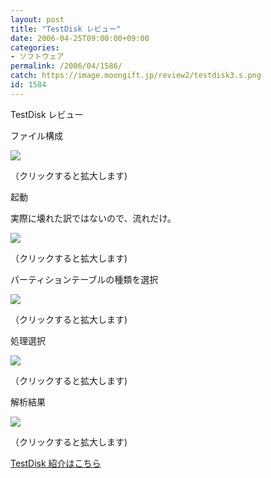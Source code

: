 ```yaml
---
layout: post
title: "TestDisk レビュー"
date: 2006-04-25T09:00:00+09:00
categories:
- ソフトウェア
permalink: /2006/04/1586/
catch: https://image.moongift.jp/review2/testdisk3.s.png
id: 1584
---
```

TestDisk レビュー  
<!--more-->

ファイル構成

  

[![](https://image.moongift.jp/review2/testdisk1.s.png)](https://image.moongift.jp/review2/testdisk1.png)  
  
（クリックすると拡大します)

  

起動

  

実際に壊れた訳ではないので、流れだけ。

  

[![](https://image.moongift.jp/review2/testdisk2.s.png)](https://image.moongift.jp/review2/testdisk2.png)  
  
（クリックすると拡大します)

  

パーティションテーブルの種類を選択

  

[![](https://image.moongift.jp/review2/testdisk3.s.png)](https://image.moongift.jp/review2/testdisk3.png)  
  
（クリックすると拡大します)

  

処理選択

  

[![](https://image.moongift.jp/review2/testdisk4.s.png)](https://image.moongift.jp/review2/testdisk4.png)  
  
（クリックすると拡大します)

  

解析結果

  

[![](https://image.moongift.jp/review2/testdisk5.s.png)](https://image.moongift.jp/review2/testdisk5.png)  
  
（クリックすると拡大します)

  

[TestDisk 紹介はこちら](http://oss.moongift.jp/intro/i-1584.html)

